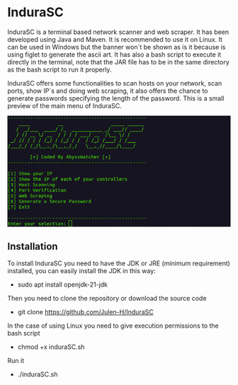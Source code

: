 # InduraSC
InduraSC is a terminal based network scanner and web scraper. It has been developed using Java and Maven. It is recommended to use it on Linux. It can be used in Windows but the banner won´t be shown as is it because is using figlet to generate the ascii art. It has also a bash script to execute it directly in the terminal, note that the JAR file has to be in the same directory as the bash script to run it properly.

InduraSC offers some functionalities to scan hosts on your network, scan ports, show IP´s and doing web scraping, it also offers the chance to generate passwords specifying the length of the password. This is a small preview of the main menu of InduraSC.

<img src="media/banner.png">

## Installation

To install InduraSC you need to have the JDK or JRE (minimum requirement) installed, you can easily install the JDK in this way:

- sudo apt install openjdk-21-jdk

Then you need to clone the repository or download the source code

- git clone https://github.com/Julen-H/InduraSC

In the case of using Linux you need to give execution permissions to the bash script

- chmod +x induraSC.sh

Run it

- ./induraSC.sh

